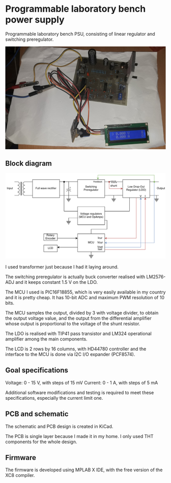 # Programmable laboratory bench power supply

Programmable laboratory bench PSU, consisting of linear regulator and switching
preregulator.

![lab bench psu](https://github.com/BojanSof/Lab-Bench-PSU/blob/main/images/psu.jpg)

## Block diagram

![block diagram](https://github.com/BojanSof/Lab-Bench-PSU/blob/main/images/block.png)

I used transformer just because I had it laying around.

The switching preregulator is actually buck converter realised with LM2576-ADJ
and it keeps constant 1.5 V on the LDO.

The MCU I used is PIC16F18855, which is very easily available in my country and
it is pretty cheap. It has 10-bit ADC and maximum PWM resolution of 10 bits.

The MCU samples the output, divided by 3 with voltage divider, to obtain the
output voltage value, and the output from the differential amplifier whose 
output is proportional to the voltage of the shunt resistor.

The LDO is realised with TIP41 pass transistor and LM324 operational amplifier
among the main components.

The LCD is 2 rows by 16 columns, with HD44780 controller and the interface to 
the MCU is done via I2C I/O expander (PCF8574).

## Goal specifications

Voltage: 0 - 15 V, with steps of 15 mV
Current: 0 - 1 A, with steps of 5 mA

Additional software modifications and testing is required to meet these 
specifications, especially the current limit one.

## PCB and schematic

The schematic and PCB design is created in KiCad.

The PCB is single layer because I made it in my home. I only used THT
components for the whole design.

## Firmware

The firmware is developed using MPLAB X IDE, with the free version of the XC8 
compiler.
